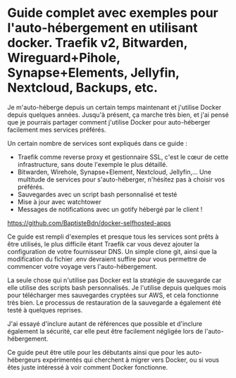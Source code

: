 # Guide complet avec exemples pour l'auto-hébergement en utilisant docker. Traefik v2, Bitwarden, Wireguard+Pihole, Synapse+Elements, Jellyfin, Nextcloud, Backups, etc.

Je m'auto-héberge depuis un certain temps maintenant et j'utilise Docker depuis quelques années. Jusqu'à présent, ça marche très bien, et j'ai pensé que je pourrais partager comment j'utilise Docker pour auto-héberger facilement mes services préférés.

Un certain nombre de services sont expliqués dans ce guide :
* Traefik comme reverse proxy et gestionnaire SSL, c'est le cœur de cette infrastructure, sans doute l'exemple le plus détaillé.
* Bitwarden, Wirehole, Synapse+Element, Nextcloud, Jellyfin,... Une multitude de services pour s'auto-héberger, n'hésitez pas à choisir vos préférés.
* Sauvegardes avec un script bash personnalisé et testé
* Mise à jour avec watchtower
* Messages de notifications avec un gotify hébergé par le client !

https://github.com/BaptisteBdn/docker-selfhosted-apps

Ce guide est rempli d'exemples et presque tous les services sont prêts à être utilisés, le plus difficile étant Traefik car vous devez ajouter la configuration de votre fournisseur DNS. Un simple clone git, ainsi que la modification du fichier .env devraient suffire pour vous permettre de commencer votre voyage vers l'auto-hébergement.

La seule chose qui n'utilise pas Docker est la stratégie de sauvegarde car elle utilise des scripts bash personnalisés. Je l'utilise depuis quelques mois pour télécharger mes sauvegardes cryptées sur AWS, et cela fonctionne très bien. Le processus de restauration de la sauvegarde a également été testé à quelques reprises.

J'ai essayé d'inclure autant de références que possible et d'inclure également la sécurité, car elle peut être facilement négligée lors de l'auto-hébergement.

Ce guide peut être utile pour les débutants ainsi que pour les auto-hébergeurs expérimentés qui cherchent à migrer vers Docker, ou si vous êtes juste intéressé à voir comment Docker fonctionne.
